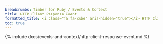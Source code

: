 ```yaml
---
breadcrumbs: Timber for Ruby / Events & Context
title: HTTP Client Response Event
formatted_title: <i class="fa fa-cube" aria-hidden="true"></i> HTTP Client Response Event
toc: true
---
```


{% include docs/events-and-context/http-client-response-event.md %}